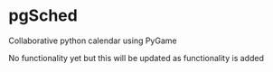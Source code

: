 # pgSched
Collaborative python calendar using PyGame

No functionality yet but this will be updated as functionality is added
